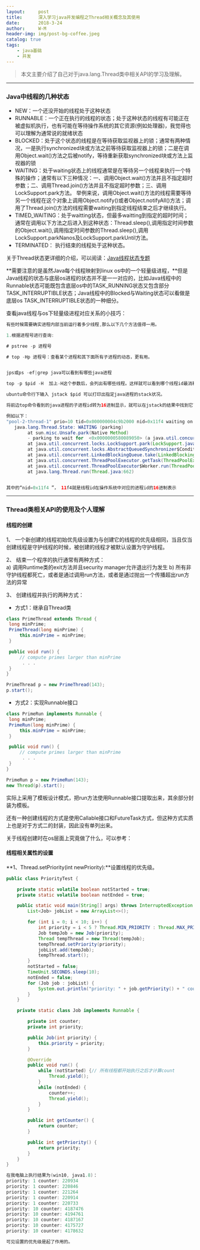 ```yaml
---
layout:     post
title:      深入学习java并发编程之Thread相关概念及其使用
date:       2018-3-24
author:     W-M
header-img: img/post-bg-coffee.jpeg
catalog: true
tags:
    - java基础
    - 并发
---
```

>本文主要介绍了自己对于java.lang.Thread类中相关API的学习及理解。  

_ _ _
### **Java中线程的几种状态**
* NEW：一个还没开始的线程处于这种状态
* RUNNABLE：一个正在执行的线程的状态；处于这种状态的线程有可能正在被虚拟机执行，也有可能在等待操作系统的其它资源(例如处理器)，我觉得也可以理解为通常说的就绪状态
* BLOCKED：处于这个状态的线程是在等待获取监视器上的锁；通常有两种情况，一是执行synchronized块或方法之前等待获取监视器上的锁；二是在调用Object.wait()方法之后被notify，等待重新获取synchronized块或方法上监视器的锁
* WAITING：处于waiting状态上的线程通常是在等待另一个线程来执行一个特殊的操作；通常有以下三种情况：一、调用Object.wait()方法并且不指定超时参数；二、调用Thread.join()方法并且不指定超时参数；三、调用LockSupport.park方法。 举例来说，调用Object.wait()方法的线程需要等待另一个线程在这个对象上调用Object.notify()或者Object.notifyAll()方法；调用了Thread.join()方法的线程需要waiting到指定线程结束之后才继续执行。  
* TIMED_WAITING：处于waitting状态，但最多waitting到指定的超时时间；通常在调用以下方法之后进入到这种状态：Thread.sleep(),调用指定时间参数的Object.wait(),调用指定时间参数的Thread.sleep(),调用LockSupport.parkNanos及LockSupport.parkUntil方法。  
* TERMINATED： 执行结束的线程处于这种状态。   

关于Thread状态更详细的介绍，可以阅读：[Java线程状态专题](https://xiaogd.net/category/java%E7%BA%BF%E7%A8%8B%E7%8A%B6%E6%80%81/)

**需要注意的是虽然Java每个线程映射到linux os中的一个轻量级进程，**但是Java线程的状态与底层os进程的状态并不是一一对应的，比如Java线程中的Runnable状态可能既包含底层os中的TASK_RUNNING状态又包含部分TASK_INTERRUPTIBLE状态；Java线程中的Blocked与Waiting状态可以看做是底层os TASK_INTERRUPTIBLE状态的一种细分。   

查看java线程与os下轻量级进程对应关系的小技巧：
```java
有些时候需要确实进程内部当前运行着多少线程,那么以下几个方法值得一用。

1.根据进程号进行查询:

# pstree -p 进程号

# top -Hp 进程号：查看某个进程和其下面所有子进程的动态，更有用。


jps或ps -ef|grep java可以看到有哪些java进程

top -p $pid -H  加上-H这个参数后，会列出有哪些线程。这样就可以看到哪个线程id最消耗系统资源了。看到的线程id是10进制的数字。

ubuntu命令行下输入 jstack $pid 可以打印出指定java进程的stack状况。

将前边top命令看到的java进程的子进程id转为16进制显示，就可以在jstack的结果中找到它了。

例如以下：
"pool-2-thread-1" prio=10 tid=0x000000004c9b2000 nid=0x11f4 waiting on condition [0x0000000042f36000]
   java.lang.Thread.State: WAITING (parking)
        at sun.misc.Unsafe.park(Native Method)
        - parking to wait for  <0x0000000580089050> (a java.util.concurrent.locks.AbstractQueuedSynchronizer$ConditionObject)
        at java.util.concurrent.locks.LockSupport.park(LockSupport.java:158)
        at java.util.concurrent.locks.AbstractQueuedSynchronizer$ConditionObject.await(AbstractQueuedSynchronizer.java:1987)
        at java.util.concurrent.LinkedBlockingQueue.take(LinkedBlockingQueue.java:399)
        at java.util.concurrent.ThreadPoolExecutor.getTask(ThreadPoolExecutor.java:947)
        at java.util.concurrent.ThreadPoolExecutor$Worker.run(ThreadPoolExecutor.java:907)
        at java.lang.Thread.run(Thread.java:662)


其中的“nid=0x11f4 ”， 11f4就是线程id在操作系统中对应的进程id的16进制表示
```

_ _ _
### **Thread类相关API的使用及个人理解**
#### **线程的创建** 
1、	一个新创建的线程初始优先级设置为与创建它的线程的优先级相同，当且仅当创建线程是守护线程的时候，被创建的线程才被默认设置为守护线程。  
 
2、	结束一个程序的执行通常有两种方式：  
    a) 调用Runtime类的exit方法并且security manager允许退出行为发生
    b) 所有非守护线程都死亡，或者是通过调用run方法，或者是通过抛出一个传播超出run方法的异常

3、	创建线程并执行的两种方式：
* 方式1：继承自Thread类
```java
class PrimeThread extends Thread {
 long minPrime;
 PrimeThread(long minPrime) {
     this.minPrime = minPrime;
 }

 public void run() {
     // compute primes larger than minPrime
      . . .
 }
}

PrimeThread p = new PrimeThread(143);
p.start();
```
* 方式2：实现Runnable接口
```java
class PrimeRun implements Runnable {
 long minPrime;
 PrimeRun(long minPrime) {
     this.minPrime = minPrime;
 }

 public void run() {
     // compute primes larger than minPrime
      . . .
 }
}

PrimeRun p = new PrimeRun(143);
new Thread(p).start();
```
实际上采用了模板设计模式，把run方法使用Runnable接口提取出来，其余部分封装为模板。   

还有一种创建线程的方式是使用Callable接口和FutureTask方式，但这种方式实质上也是对于方式二的封装，因此没有单列出来。  

关于线程创建时在os层面上究竟做了什么，可以参考：
#### **线程相关属性的设置**
**1、Thread.setPriority(int newPriority):**设置线程的优先级。  
```java
public class PriorityTest {

    private static volatile boolean notStarted = true;
    private static volatile boolean notEnded = true;

    public static void main(String[] args) throws InterruptedException {
        List<Job> jobList = new ArrayList<>();

        for (int i = 0; i < 10; i++) {
            int priority = i < 5 ? Thread.MIN_PRIORITY : Thread.MAX_PRIORITY;
            Job tempJob = new Job(priority);
            Thread tempThread = new Thread(tempJob);
            tempThread.setPriority(priority);
            jobList.add(tempJob);
            tempThread.start();
        }
        notStarted = false;
        TimeUnit.SECONDS.sleep(10);
        notEnded = false;
        for (Job job : jobList) {
            System.out.println("priority: " + job.getPriority() + " counter: " + job.getCounter());
        }
    }

    private static class Job implements Runnable {

        private int counter;
        private int priority;

        public Job(int priority) {
            this.priority = priority;
        }

        @Override
        public void run() {
            while (notStarted) {// 所有线程都开始执行之后才计算count
                Thread.yield();
            }
            while (notEnded) {
                counter++;
                Thread.yield();
            }
        }

        public int getCounter() {
            return counter;
        }

        public int getPriority() {
            return priority;
        }
    }
}

在我电脑上执行结果为(win10, java1.8)：
priority: 1 counter: 220934
priority: 1 counter: 220846
priority: 1 counter: 221264
priority: 1 counter: 220914
priority: 1 counter: 220733
priority: 10 counter: 4187476
priority: 10 counter: 4194761
priority: 10 counter: 4187167
priority: 10 counter: 4175727
priority: 10 counter: 4178632

可见设置的优先级是起了作用的。
```